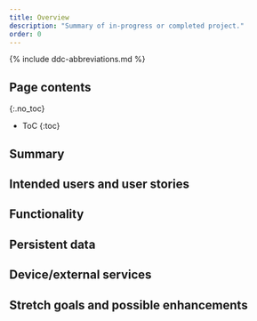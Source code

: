 ```yaml
---
title: Overview
description: "Summary of in-progress or completed project."
order: 0
---
```


{% include ddc-abbreviations.md %}

## Page contents
{:.no_toc}

- ToC
{:toc}

## Summary

[//]: # (Project description: In Fireman, two players compete with opposite goals: the Arsonist aims to ignite fires across the game board, while the other plays as the Fireman trying to extinguish those flames. The game board is divided into tiles, each representing a potential fire zone, which can either be set ablaze or kept safe depending on the players' actions. Each player has unique abilities and strategies designed to support their role, making each turn a strategic attempt to either grow or shrink the active fires on the board.)

[//]: # (The game continues until one player secures a majority of the tiles in their favor. If the Arsonist manages to spread flames over more tiles by the end of the game, they win. However, the fireman player can secure victory by containing or putting out every active fire, achieving complete control over the board. With plenty of room for strategy, Fireman combines fast-paced decisions with competitive, role-based play, challenging players to outmaneuver each other and gain control of the game board.)

## Intended users and user stories

[//]: # (If you are a person who likes to play strategy games while with some friends or in your free time, you may want to play fireman in order to keep everyone busy while having fun and learn something about real fires.)
[//]: # (As a person who has always played board games with strategy involved, I enjoy a game that can be quick yet entertaining, I play fireman to keep my mind busy as well as allowing my brain to work through tough problems.)

## Functionality

[//]: # (TODO List &#40;using a bullet list---or ordered list, if order is relevant&#41; the key functional aspects that will be provided by the app---i.e., tell us what the user will be able to do using the app. This should not simply be a re-statement of the [summary]&#40;#summary&#41;, but should instead provide a more specific articulation of the functionality and user experience. )

## Persistent data
[//]: # (Persistent Data:
*Game Board Layout
*Win/Loss Records Against Friends
*User Profiles and Authentication
*Game Settings
*Game Progress for Incomplete Games)

## Device/external services

[//]: # (For our server side application we will be providing Google sign in so that players can be unique and keep trac of there past scores and wins, as well as being able to play a turn at any time with another player.)

## Stretch goals and possible enhancements 

[//]: # (TODO If you can identify functional elements of the software that you think might not be achievable in the scope of the project, but which would nonetheless add significant value if you were able to include them, list them here. For now, we recommend listing them in order of complexity/amount of work, from the least to the most.)
